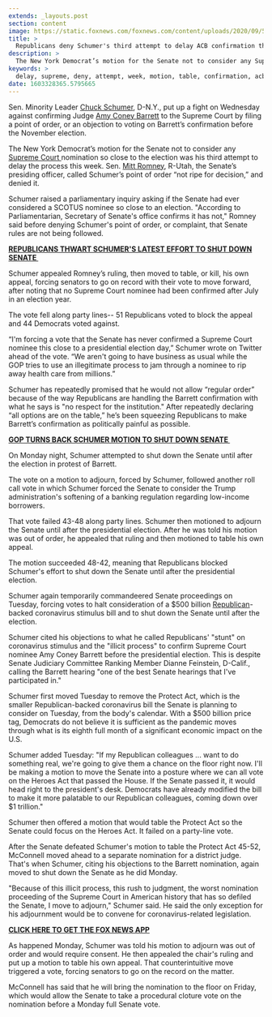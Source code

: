 ```yaml
--- 
extends: _layouts.post 
section: content 
image: https://static.foxnews.com/foxnews.com/content/uploads/2020/09/51d52f50-chuck-schumer-Getty-Images.jpg 
title: > 
  Republicans deny Schumer's third attempt to delay ACB confirmation this week 
description: > 
  The New York Democrat’s motion for the Senate not to consider any Supreme Court nomination so close to the election was his third attempt to delay the process this week.Sen. Mitt Romney, R-Utah, the Senate’s presiding officer, called Schumer’s point of order “not ripe for decision,” and denied it.After repeatedly declaring “all options are on the table,” he’s been squeezing Republicans to make Barrett’s confirmation as politically painful as possible.GOP TURNS BACK SCHUMER MOTION TO SHUT DOWN SENATEOn Monday night, Schumer attempted to shut down the Senate until after the election in protest of Barrett.The motion succeeded 48-42, meaning that Republicans blocked Schumer's effort to shut down the Senate until after the presidential election. 
keywords: > 
  delay, supreme, deny, attempt, week, motion, table, confirmation, acb, schumers, senate, election, nomination, shut, vote, order, schumer, republicans 
date: 1603328365.5795665 
--- 
```

<div><p class="speakable">Sen. Minority Leader <a href="https://www.foxnews.com/category/person/chuck-schumer" target="_blank">Chuck Schumer</a>, D-N.Y., put up a fight on Wednesday against confirming Judge <a href="https://www.foxnews.com/category/politics/judiciary/confirmation-of-amy-coney-barrett" target="_blank">Amy Coney Barrett</a>&#160;to the Supreme Court by filing a point of order, or an objection to voting on Barrett&#8217;s confirmation before the November election.&#160;&#160;</p><p class="ad gam"></p><p class="ad gam"></p><p class="ad gam"></p><p class="speakable">The New York Democrat&#8217;s motion for the Senate not to consider any <a href="https://www.foxnews.com/category/politics/judiciary/supreme-court" target="_blank">Supreme Court </a>nomination so close to the election was his third attempt to delay the process this week. Sen. <a href="https://www.foxnews.com/category/person/mitt-romney" target="_blank">Mitt Romney</a>, R-Utah, the Senate&#8217;s presiding officer, called Schumer&#8217;s point of order &#8220;not ripe for decision,&#8221; and denied it.&#160;</p><p>Schumer raised a parliamentary inquiry asking if the Senate had ever considered a SCOTUS nominee so close to an election.&#160;"According to Parliamentarian, Secretary&#160;of Senate's office confirms it has not," Romney said before denying Schumer's point of order, or complaint, that Senate rules are not being followed.&#160;</p><p><a href="https://www.foxnews.com/politics/schumer-senate-force-votes-protest-barrett-mcconnell-coronavirus" target="_blank"><strong>REPUBLICANS THWART SCHUMER'S LATEST EFFORT TO SHUT DOWN SENATE&#160;</strong></a></p><p class="ad gam"></p><p>Schumer appealed Romney&#8217;s ruling, then moved to table, or kill, his own appeal, forcing senators to go on record with their vote to move forward, after noting that no Supreme Court nominee had been confirmed after July in an election year.&#160;</p><p class="ad gam"></p><p>The vote fell along party lines-- 51 Republicans voted to block the appeal and 44 Democrats voted against.&#160;</p><p>&#8220;I'm forcing a vote that the Senate has never confirmed a Supreme Court nominee this close to a presidential election day,&#8221; Schumer wrote on Twitter ahead of the vote. &#8220;We aren't going to have business as usual while the GOP tries to use an illegitimate process to jam through a nominee to rip away health care from millions.&#8221;</p><p class="ad gam"></p><p>Schumer has repeatedly promised that he would not allow &#8220;regular order&#8221; because of the way Republicans are handling the Barrett confirmation with what he says is "no respect for the institution." After repeatedly declaring &#8220;all options are on the table,&#8221; he&#8217;s been squeezing Republicans to make Barrett&#8217;s confirmation as politically painful as possible.&#160;</p><p class="ad gam"></p><p><a href="https://www.foxnews.com/politics/gop-turns-back-schumer-motion-to-shut-down-senate-in-protest-of-amy-coney-barrett-confirmation-effort" target="_blank"><strong>GOP TURNS BACK SCHUMER MOTION TO SHUT DOWN SENATE&#160;</strong></a></p><p class="ad gam"></p><p>On Monday night, Schumer attempted to shut down the Senate until after the election in protest of Barrett.&#160;</p><p class="ad gam"></p><p>The vote on a motion to adjourn, forced by Schumer, followed another roll call vote in which Schumer forced the Senate to consider the Trump administration's softening of a banking regulation regarding low-income borrowers.</p><p>That vote failed 43-48 along party lines. Schumer then motioned to adjourn the Senate until after the presidential election. After he was told his motion was out of order, he appealed that ruling and then motioned to table his own appeal.</p><p>The motion succeeded 48-42, meaning that Republicans blocked Schumer's effort to shut down the Senate until after the presidential election.&#160;</p><p class="ad gam"></p><p class="ad gam"></p><p>Schumer again temporarily commandeered Senate proceedings on Tuesday, forcing votes to halt consideration of a $500 billion <a href="https://www.foxnews.com/category/politics/senate/republicans">Republican</a>-backed coronavirus stimulus bill and to shut down the Senate until after the election.&#160;</p><p>Schumer cited his objections to what he called Republicans' "stunt" on coronavirus stimulus and the "illicit process" to confirm Supreme Court nominee Amy Coney Barrett before the presidential election. This is despite Senate Judiciary Committee Ranking Member Dianne Feinstein, D-Calif., calling the Barrett hearing "one of the best Senate hearings that I've participated in."</p><p class="ad gam"></p><p>Schumer first moved Tuesday to remove the Protect Act, which is the smaller Republican-backed coronavirus bill the Senate is planning to consider on Tuesday, from the body's calendar. With a $500 billion price tag, Democrats do not believe it is sufficient as the pandemic moves through what is its eighth full month of a significant economic impact on the U.S.</p><p class="ad gam"></p><p>Schumer added Tuesday: "If my Republican colleagues ... want to do something real, we're going to give them a chance on the floor right now. I'll be making a motion to move the Senate into a posture where we can all vote on the Heroes Act that passed the House. If the Senate passed it, it would head right to the president's desk. Democrats have already modified the bill to make it more palatable to our Republican colleagues, coming down over $1 trillion."</p><p class="ad gam"></p><p>Schumer then offered a motion that would table the Protect Act so the Senate could focus on the Heroes Act. It failed on a party-line vote.&#160;&#160;</p><p>After the Senate defeated Schumer's motion to table the Protect Act 45-52, McConnell moved ahead to a separate nomination for a district judge. That's when Schumer, citing his objections to the Barrett nomination, again moved to shut down the Senate as he did Monday.</p><p class="ad gam"></p><p>"Because of this illicit process, this rush to judgment, the worst nomination proceeding of the Supreme Court in American history that has so defiled the Senate, I move to adjourn," Schumer said. He said the only exception for his adjournment would be to convene for coronavirus-related legislation.&#160;</p><p><strong><a href="https://www.foxnews.com/apps-products" target="_blank">CLICK HERE TO GET THE FOX NEWS APP</a></strong></p><p class="ad gam"></p><p>As happened Monday, Schumer was told his motion to adjourn was out of order and would require consent. He then appealed the chair's ruling and put up a motion to table his own appeal. That counterintuitive move triggered a vote, forcing senators to go on the record on the matter.&#160;</p><p class="ad gam"></p><p class="ad gam"></p><p>McConnell has said that he will bring the nomination to the floor on Friday, which would allow the Senate to take a procedural cloture vote on the nomination before a Monday full Senate vote.&#160;</p></div>
